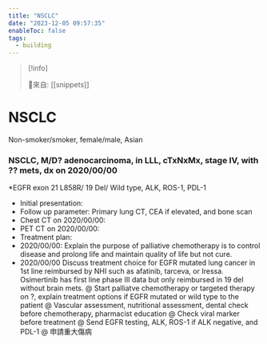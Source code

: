 ```yaml
---
title: "NSCLC"
date: "2023-12-05 09:57:35"
enableToc: false
tags:
  - building
---
```


> [!info]
>
> 🌱來自: [[snippets]]

# NSCLC

Non-smoker/smoker, female/male, Asian

### NSCLC, M/D? adenocarcinoma, in LLL, cTxNxMx, stage IV, with ?? mets, dx on 2020/00/00

\*EGFR exon 21 L858R/ 19 Del/ Wild type, ALK, ROS-1, PDL-1

- Initial presentation:
- Follow up parameter: Primary lung CT, CEA if elevated, and bone scan
- Chest CT on 2020/00/00:
- PET CT on 2020/00/00:
- Treatment plan:
- 2020/00/00: Explain the purpose of palliative chemotherapy is to control disease and prolong life and maintain quality of life but not cure.
- 2020/00/00 Discuss treatment choice for EGFR mutated lung cancer in 1st line reimbursed by NHI such as afatinib, tarceva, or Iressa. Osimertinib has first line phase III data but only reimbursed in 19 del without brain mets.
  @ Start palliatve chemotherapy or targeted therapy on ?, explain treatment options if EGFR mutated or wild type to the patient
  @ Vascular assessment, nutritional assessment, dental check before chemotherapy, pharmacist education
  @ Check viral marker before treatment
  @ Send EGFR testing, ALK, ROS-1 if ALK negative, and PDL-1
  @ 申請重大傷病
